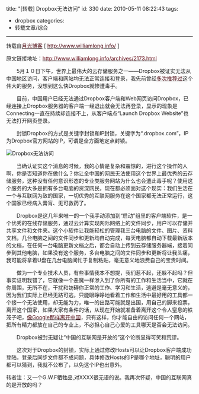 title: "[转载] Dropbox无法访问"
id: 330
date: 2010-05-11 08:22:43
tags: 
- dropbox
categories: 
- 转载文章/综合
---


转载自[<font color="#4E0A13">月光博客</font>](http://www.williamlong.info/) [ [<font color="#4E0A13">http://www.williamlong.info/</font>](http://www.williamlong.info/) ]

原文链接地址：[<font color="#670E1A">http://www.williamlong.info/archives/2173.html</font>](http://www.williamlong.info/archives/2173.html)

　　5月１０日下午，世界上最伟大的云存储服务之一——Dropbox被证实无法从中国地区访问，客户端和网站均无法正常连接和登录，我先前曾经[<font color="#4E0A13">多次推荐过</font>](http://www.williamlong.info/archives/2170.html)这个伟大的服务，没想到这么快Dropbox就惨遭毒手。

　　目前，中国用户已经无法通过Dropbox客户端和Web网页访问Dropbox，已经连接上Dropbox服务器的客户端一经退出就会无法再登录，显示的现象是Connecting一直在持续却连接不上，从客户端点“Launch Dropbox Website”也无法打开网页登录。

　　封锁Dropbox的方式是关键字封锁和IP封锁，关键字为“.dropbox.com”，IP为Dropbox官方网站的IP，可谓是全方面地定点封锁。

![Dropbox无法访问](http://www.williamlong.info/upload/2173_1.jpg)

　　当确认证实这个消息的时候，我的心情是复杂和震惊的，进行这个操作的人啊，你是否知道你在做什么？你让全中国的网民无法使用这个世界上最优秀的云存储服务，这种没有任何意识形态的专业类服务网站为什么也会遭此毒手呢？使用这个服务的大多是拥有多台电脑的资深网民，现在都必须面对这个现实：我们生活在一个与互联网为敌的国家，一切优秀的互联网服务在这个国家都无法正常运行，这个国家已经病入膏肓、无可救药了。

　　Dropbox是这几年来唯一的一个我手动添加到“启动”组里的客户端软件，是一个优秀的在线存储服务，通过云计算实现网际网络上的文件同步，用户可以存储并共享文件和文件夹。这个小软件让我能轻松的管理我三台电脑的文件、图片、资料文档，几台电脑之间的文件同步和更新均自动完成，每天电脑都自动下载最新版本的文档，在任何一台电脑更新文档之后，都会自动上传到云存储服务器端，接着同步到其他电脑，如果没有这个服务，多台电脑之间的文件同步和更新将让我头痛，我可能将拿着U盘在几台电脑间忙于复制粘贴，毫无意义地浪费自己的宝贵时间。

　　做为一个专业技术人员，有些事情我本不想提，我们惹不起，还躲不起吗？但事实证明我错了，它就像一个恶魔一样渗入到了你所有的工作和生活当中，它就在你周围，无所不在，干扰和妨碍你正常的工作、学习和生活，逃避是毫无意义的，因为我们实际上已经无路可逃，只能眼睁睁地看着工作和生活中最好用的工具都一个接一个无法使用，却无能为力，唯一的出路可能就是出国，用自己的脚来投票，离开这个国家，如果大家有条件的话，从现在开始就准备着离开这个令人窒息的铁笼子吧，[<font color="#4E0A13">像Google那样离开中国</font>](http://www.williamlong.info/archives/2124.html)，只有这样，你才能自由的访问任何一个网站，把所有精力都放在自己的专业上，不必担心自己心爱的工具哪天是否会无法访问。

　　Dropbox被封无疑让“中国的互联网是开放的”这个论断显得可笑和荒谬。

　　这次对于Dropbox的封锁，实际上通过修改Hosts可以让Dropbox客户端成功登陆，登录后同步文件都不成问题，具体修改Hosts的IP是哪个地址，聪明的用户都可以猜到，我就不公布了，以免这个IP也出意外。

转者注：又一个G.W.F牺牲品,对XXXX很无语的说。我再次怀疑，中国的互联网真的是开放的吗？
 